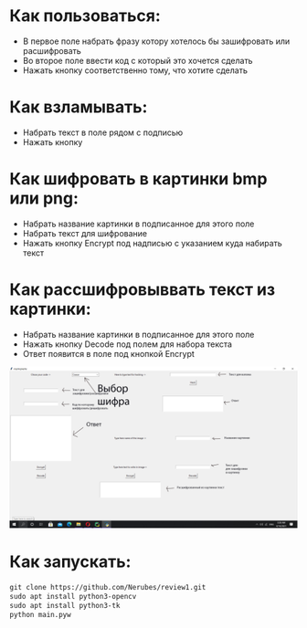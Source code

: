 # Как  пользоваться: #
 + В первое поле набрать фразу котору хотелось бы зашифровать 
или расшифровать
 + Во второе поле ввести код с который это хочется сделать
 + Нажать кнопку соответственно тому, что хотите сделать

# Как взламывать: #
 + Набрать текст в поле рядом с подписью
 + Нажать кнопку
# Как шифровать в картинки bmp или png: #
 + Набрать название картинки в подписанное для этого поле
 + Набрать текст для шифрование
 + Нажать кнопку Encrypt под надписью с указанием куда набирать текст
# Как рассшифровыввать текст из картинки: #
 + Набрать название картинки в подписанное для этого поле
 + Нажать кнопку Decode под полем для набора текста
 + Ответ появится в поле под кнопкой Encrypt 


![img.png](Screenshot.png)



# Как запускать: #
```
git clone https://github.com/Nerubes/review1.git
sudo apt install python3-opencv
sudo apt install python3-tk
python main.pyw
```

